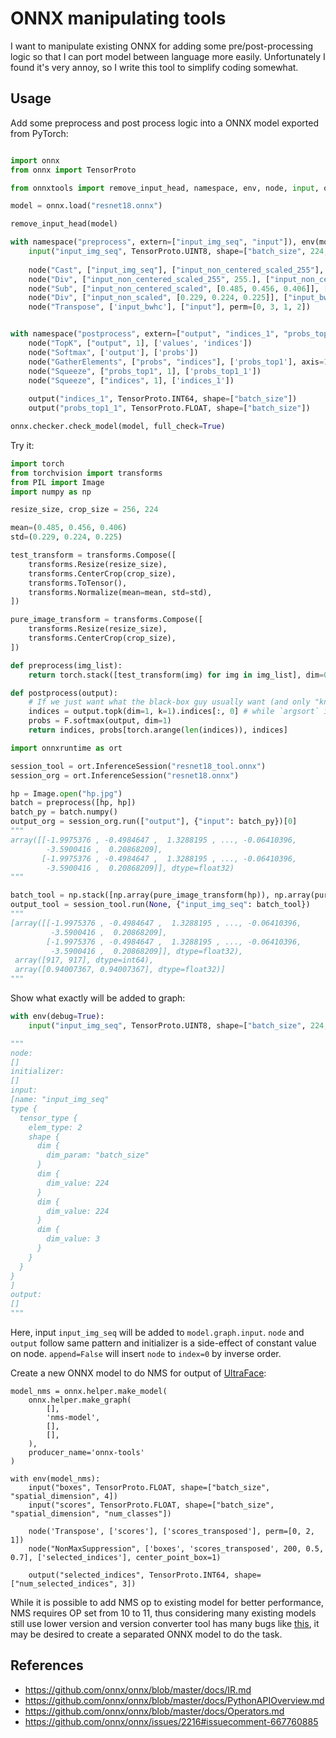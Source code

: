 # ONNX manipulating tools

I want to manipulate existing ONNX for adding some pre/post-processing logic so that I can port model between language more easily. Unfortunately I found it's very annoy, so I write this tool to simplify coding somewhat.

## Usage

Add some preprocess and post process logic into a ONNX model exported from PyTorch:

```python

import onnx
from onnx import TensorProto

from onnxtools import remove_input_head, namespace, env, node, input, output

model = onnx.load("resnet18.onnx")

remove_input_head(model)

with namespace("preprocess", extern=["input_img_seq", "input"]), env(model, append=False):
    input("input_img_seq", TensorProto.UINT8, shape=["batch_size", 224, 224, 3])
    
    node("Cast", ["input_img_seq"], ["input_non_centered_scaled_255"], to=TensorProto.FLOAT)
    node("Div", ["input_non_centered_scaled_255", 255.], ["input_non_centered_scaled"])
    node("Sub", ["input_non_centered_scaled", [0.485, 0.456, 0.406]], ["input_non_scaled"])
    node("Div", ["input_non_scaled", [0.229, 0.224, 0.225]], ["input_bwhc"])
    node("Transpose", ['input_bwhc'], ["input"], perm=[0, 3, 1, 2])


with namespace("postprocess", extern=["output", "indices_1", "probs_top1_1"]), env(model):
    node("TopK", ["output", 1], ['values', 'indices'])
    node("Softmax", ['output'], ['probs'])
    node("GatherElements", ["probs", "indices"], ['probs_top1'], axis=1)
    node("Squeeze", ["probs_top1", 1], ['probs_top1_1'])
    node("Squeeze", ["indices", 1], ['indices_1'])
    
    output("indices_1", TensorProto.INT64, shape=["batch_size"])
    output("probs_top1_1", TensorProto.FLOAT, shape=["batch_size"])

onnx.checker.check_model(model, full_check=True)

```

Try it:

```python
import torch
from torchvision import transforms
from PIL import Image
import numpy as np

resize_size, crop_size = 256, 224

mean=(0.485, 0.456, 0.406)
std=(0.229, 0.224, 0.225)

test_transform = transforms.Compose([
    transforms.Resize(resize_size),
    transforms.CenterCrop(crop_size),
    transforms.ToTensor(),
    transforms.Normalize(mean=mean, std=std),
])

pure_image_transform = transforms.Compose([
    transforms.Resize(resize_size),
    transforms.CenterCrop(crop_size),
])

def preprocess(img_list):
    return torch.stack([test_transform(img) for img in img_list], dim=0)

def postprocess(output):
    # If we just want what the black-box guy usually want (and only "know"), classidx and somewhat "score"
    indices = output.topk(dim=1, k=1).indices[:, 0] # while `argsort` is more suit here, topk is used to match onnx interface.
    probs = F.softmax(output, dim=1)
    return indices, probs[torch.arange(len(indices)), indices]

import onnxruntime as ort

session_tool = ort.InferenceSession("resnet18_tool.onnx")
session_org = ort.InferenceSession("resnet18.onnx")

hp = Image.open("hp.jpg")
batch = preprocess([hp, hp])
batch_py = batch.numpy()
output_org = session_org.run(["output"], {"input": batch_py})[0]
"""
array([[-1.9975376 , -0.4984647 ,  1.3288195 , ..., -0.06410396,
        -3.5900416 ,  0.20868209],
       [-1.9975376 , -0.4984647 ,  1.3288195 , ..., -0.06410396,
        -3.5900416 ,  0.20868209]], dtype=float32)
"""

batch_tool = np.stack([np.array(pure_image_transform(hp)), np.array(pure_image_transform(hp))], axis=0)
output_tool = session_tool.run(None, {"input_img_seq": batch_tool})
"""
[array([[-1.9975376 , -0.4984647 ,  1.3288195 , ..., -0.06410396,
         -3.5900416 ,  0.20868209],
        [-1.9975376 , -0.4984647 ,  1.3288195 , ..., -0.06410396,
         -3.5900416 ,  0.20868209]], dtype=float32),
 array([917, 917], dtype=int64),
 array([0.94007367, 0.94007367], dtype=float32)]
"""
```

Show what exactly will be added to graph:

```python
with env(debug=True):
    input("input_img_seq", TensorProto.UINT8, shape=["batch_size", 224, 224, 3])

"""
node:
[]
initializer:
[]
input:
[name: "input_img_seq"
type {
  tensor_type {
    elem_type: 2
    shape {
      dim {
        dim_param: "batch_size"
      }
      dim {
        dim_value: 224
      }
      dim {
        dim_value: 224
      }
      dim {
        dim_value: 3
      }
    }
  }
}
]
output:
[]
"""
```

Here, input `input_img_seq` will be added to `model.graph.input`. `node` and `output` follow same pattern and initializer is a side-effect of constant value on node.
`append=False` will insert `node` to `index=0` by inverse order.

Create a new ONNX model to do NMS for output of [UltraFace](https://github.com/onnx/models/tree/master/vision/body_analysis/ultraface):

```
model_nms = onnx.helper.make_model(
    onnx.helper.make_graph(
        [],
        'nms-model',
        [],
        [],
    ),
    producer_name='onnx-tools'
)

with env(model_nms):
    input("boxes", TensorProto.FLOAT, shape=["batch_size", "spatial_dimension", 4])
    input("scores", TensorProto.FLOAT, shape=["batch_size", "spatial_dimension", "num_classes"])
    
    node('Transpose', ['scores'], ['scores_transposed'], perm=[0, 2, 1])
    node("NonMaxSuppression", ['boxes', 'scores_transposed', 200, 0.5, 0.7], ['selected_indices'], center_point_box=1)
    
    output("selected_indices", TensorProto.INT64, shape=["num_selected_indices", 3])

```

While it is possible to add NMS op to existing model for better performance, NMS requires OP set from 10 to 11, thus considering many existing models still use lower version and version converter tool has many bugs like [this](https://github.com/onnx/onnx/issues/2873), it may be desired to create a separated ONNX model to do the task. 


## References

* https://github.com/onnx/onnx/blob/master/docs/IR.md
* https://github.com/onnx/onnx/blob/master/docs/PythonAPIOverview.md
* https://github.com/onnx/onnx/blob/master/docs/Operators.md
* https://github.com/onnx/onnx/issues/2216#issuecomment-667760885

